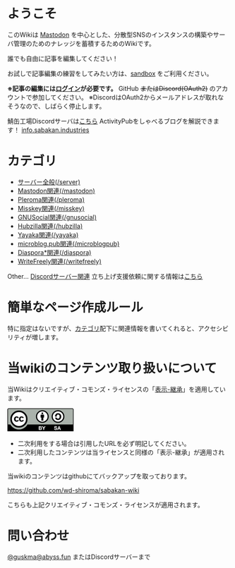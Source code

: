 <!-- TITLE: 鯖缶工場Wiki -->
<!-- SUBTITLE: 鯖缶の鯖缶による鯖缶のためのナレッジベース -->

# ようこそ
このWikiは [Mastodon](https://joinmastodon.org) を中心とした、分散型SNSのインスタンスの構築やサーバ管理のためのナレッジを蓄積するためのWikiです。

誰でも自由に記事を編集してください！

お試しで記事編集の練習をしてみたい方は、[sandbox](/sandbox) をご利用ください。

**※記事の編集には[ログイン](/login)が必要です。**
GitHub ~~またはDiscord(OAuth2)~~ のアカウントで参加してください。
※DiscordはOAuth2からメールアドレスが取れなそうなので、しばらく停止します。

鯖缶工場Discordサーバは[こちら](https://discordapp.com/channels/480731529073524736)
ActivityPubをしゃべるブログを解説できます！ [info.sabakan.industries](https://info.sabakan.industries)

# カテゴリ
* [サーバー全般(/server)](/server)
* [Mastodon関連(/mastodon)](/mastodon)
* [Pleroma関連(/pleroma)](/pleroma)
* [Misskey関連(/misskey)](/misskey)
* [GNUSocial関連(/gnusocial)](/gnusocial)
* [Hubzilla関連(/hubzilla)](/hubzilla)
* [Yayaka関連(/yayaka)](/yayaka)
* [microblog.pub関連(/microblogpub)](/microblog.pub)
* [Diaspora\*関連(/diaspora)](/diaspora)
* [WriteFreely関連(/writefreely)](/writefreely)

Other...
[Discordサーバー関連](/discord)
立ち上げ支援依頼に関する情報は[こちら](/discord/support-policy)

# 簡単なページ作成ルール
特に指定はないですが、[カテゴリ](#カテゴリ)配下に関連情報を書いてくれると、アクセシビリティが増します。

# 当wikiのコンテンツ取り扱いについて
当Wikiはクリエイティブ・コモンズ・ライセンスの「[表示-継承](https://creativecommons.org/licenses/by-sa/4.0/legalcode.ja)」を適用しています。

![By Sa](/uploads/by-sa.png "By Sa")

* 二次利用をする場合は引用したURLを必ず明記してください。
* 二次利用したコンテンツは当ライセンスと同様の「表示-継承」が適用されます。

当wikiのコンテンツはgithubにてバックアップを取っております。

https://github.com/wd-shiroma/sabakan-wiki

こちらも上記クリエイティブ・コモンズ・ライセンスが適用されます。

# 問い合わせ

[@guskma@abyss.fun](https://abyss.fun/@guskma) またはDiscordサーバーまで